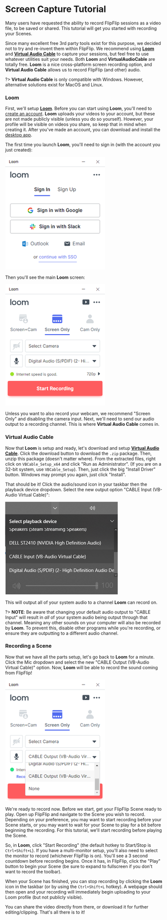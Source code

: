 # Screen Capture Tutorial

Many users have requested the ability to record FlipFlip sessions as a video file, to be saved or shared. This 
tutorial will get you started with recording your Scenes. 

Since many excellent free 3rd party tools exist for this purpose, we decided not to try and re-invent them within 
FlipFlip. We recommend using [**Loom**](https://www.loom.com/) and 
[**Virtual Audio Cable**](https://www.vb-audio.com/Cable/) to capture your sessions, but feel free to use whatever 
utilities suit your needs. Both **Loom** and **VirtualAudioCable** are totally free. **Loom** is a nice cross-platform 
screen recording option, and **Virtual Audio Cable** allows us to record FlipFlip (and other) audio. 

?> **Virtual Audio Cable** is only compatible with Windows. However, alternative solutions exist for MacOS and Linux.

### Loom

First, we'll setup [**Loom**](https://www.loom.com/). Before you can start using **Loom**, you'll need to 
[create an account](https://www.loom.com/signup). **Loom** uploads your videos to your account, but these are not made 
publicly visible (unless you do so yourself). However, your profile will be visible on videos you share, so keep that 
in mind when creating it. After you've made an account, you can download and install the 
[desktop app](https://www.loom.com/desktop).

The first time you launch **Loom**, you'll need to sign in (with the account you just created):

<img src="doc_images/loom_login.png" alt="Loom Login" class="col-xs-10 col-sm-8 col-lg-6 col-xl-3">

Then you'll see the main **Loom** screen:

<img src="doc_images/loom_home.png" alt="Loom Home" class="col-xs-10 col-sm-8 col-lg-6 col-xl-3">

Unless you want to also record your webcam, we recommend "Screen Only" and disabling the camera input. Next, we'll need 
to send our audio output to a recording channel. This is where **Virtual Audio Cable** comes in.

### Virtual Audio Cable

Now that **Loom** is setup and ready, let's download and setup [**Virtual Audio Cable**](https://www.vb-audio.com/Cable/). 
Click the download button to download the `.zip` package. Then, unzip this package (doesn't matter where). From the 
extracted files, right click on `VBCable_Setup_x64` and click "Run as Administrator". (If you are on a 32-bit system, 
use `VBCable_Setup`). Then, just click the big "Install Driver" button. Windows may prompt you again, just click 
"Install".

That should be it! Click the audio/sound icon in your taskbar then the playback device dropdown. Select the new output 
option "CABLE Input (VB-Audio Virtual Cable)":

<img src="doc_images/vac_input.png" alt="VAC Input" class="col-xs-10 col-sm-8 col-lg-6 col-xl-3">

This will output all of your system audio to a channel **Loom** can record on.

?> **NOTE**: Be aware that changing your default audio output to "CABLE Input" will result in _all_ of your system
audio being output through that channel. Meaning any other sounds on your computer will also be recorded by **Loom**. 
To prevent this, disable other programs while you're recording, or ensure they are outputting to a different audio 
channel.

### Recording a Scene

Now that we have all the parts setup, let's go back to **Loom** for a minute. Click the Mic dropdown and select the new 
"CABLE Output (VB-Audio Virtual Cable)" option. Now, **Loom** will be able to record the sound coming from FlipFlip!

<img src="doc_images/loom_mic.png" alt="Loom Mic" class="col-xs-10 col-sm-8 col-lg-6 col-xl-3">

We're ready to record now. Before we start, get your FlipFlip Scene ready to play. Open up FlipFlip and navigate to the 
Scene you wish to record. Depending on your preference, you may want to start recording before your Scene starts, or 
you may want to wait for your Scene to play for a bit before beginning the recording. For this tutorial, we'll start 
recording before playing the Scene.

So, in **Loom**, click "Start Recording" (the default hotkey to Start/Stop is `Ctrl+Shift+L`). If you have a 
multi-monitor setup, you'll also need to select the monitor to record (whichever FlipFlip is on). You'll see a 3 second 
countdown before recording begins. Once it has, in FlipFlip, click the "Play" button to begin your Scene (be sure to 
expand to fullscreen if you don't want to record the toolbar).

When your Scene has finished, you can stop recording by clicking the **Loom** icon in the taskbar (or by using the 
`Ctrl+Shift+L` hotkey). A webpage should then open and your recording will immediately begin uploading to your Loom 
profile (but not publicly visible). 

You can share the video directly from there, or download it for further editing/clipping. That's all there is to it!

